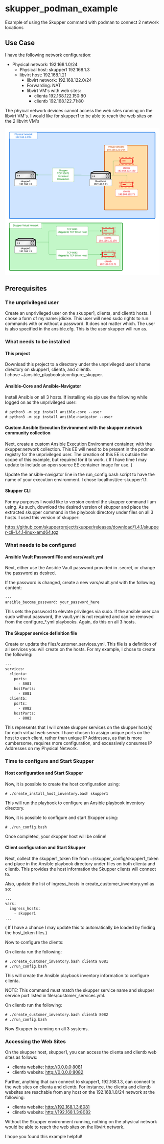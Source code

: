 # skupper_podman_example

Example of using the Skupper command with podman to connect 2 network locations

## Use Case

I have the following network configuration:

- Physical network: 192.168.1.0/24
  - Physical host:  skupper1 192.168.1.3
  - libvirt host: 192.168.1.21
    - libvirt network: 192.168.122.0/24
    - Forwarding: NAT
    - libvirt VM's with web sites:
      - clienta 192.168.122.150:80
      - clientb 192.168.122.71:80

The phyical network devices cannot access the web sites running on the libvirt VM's.  I would like for skupper1 to be able to reach the web sites on the 2 libvirt VM's

![Skupper Demonstration Lab Configuration](/Skupper_Podman_Demo.png)

## Prerequisites

### The unprivileged user

Create an unprivileged user on the skupper1, clienta, and clientb hosts.  I chose a form of my name: jdicke.  This user will need sudo rights to run commands with or without a password.  It does not matter which.  The user is also specified in the ansible.cfg.  This is the user skupper will run as.

### What needs to be installed

#### This project

Download this project to a directory under the unprivileged user's home directory on skupper1, clienta, and clientb.  
I chose ~/ansible_playbooks/configure_skupper.  

#### Ansible-Core and Ansible-Navigator

Install Ansible on all 3 hosts.  If installing via pip use the following while logged on as the unprivileged user:

    # python3 -m pip install ansible-core --user
    # python3 -m pip install ansible-navigator --user

#### Custom Ansible Execution Environment with the skupper.network community collection

Next, create a custom Ansible Execution Environment container, with the skupper.network collection.  This EE will need to be present in the podman registry for the unprivileged user.  The creation of this EE is outside the scope of this example, but required for it to work.  ( If I have time I may update to include an open source EE container image for use. )

Update the ansible-navigator line in the run_config.bash script to have the name of your execution environment.  I chose localhost/ee-skupper:1.1.  

#### Skupper CLI

For my purposes I would like to version control the skupper command I am using.  As such, download the desired version of skupper and place the extracted skupper command in the playbook directory under files on all 3 hosts.  I used this version of skupper:  

https://github.com/skupperproject/skupper/releases/download/1.4.1/skupper-cli-1.4.1-linux-amd64.tgz

### What needs to be configured

#### Ansible Vault Password File and vars/vault.yml

Next, either use the Ansible Vault password provided in .secret, or change the password as desired.

If the password is changed, create a new vars/vault.yml with the following content:

    ---
    ansible_become_password: your_password_here

This sets the password to elevate privileges via sudo.  If the ansible user can sudo without password, the vault.yml is not required and can be removed from the configure_*.yml playbooks.  Again, do this on all 3 hosts.

#### The Skupper service definition file

Create or update the files/customer_services.yml.  This file is a definition of all services you will create on the hosts.  For my example, I chose to create the following:

    ---
    services:
      clienta:
        ports:
          - 8081
        hostPorts:
          - 8081
      clientb:
        ports:
          - 8082
        hostPorts:
          - 8082

This represents that I will create skupper services on the skupper host(s) for each virtual web server.  I have chosen to assign unique ports on the host to each client, rather than unique IP Addresses, as that is more cumbersome, requires more configuration, and excessively consumes IP Addresses on my Physical Network.  

### Time to configure and Start Skupper

#### Host configuration and Start Skupper

Now, it is possible to create the host configuration using:

    # ./create_install_host_inventory.bash skupper1

This will run the playbook to configure an Ansible playbook inventory directory.  

Now, it is possible to configure and start Skupper using:

    # ./run_config.bash

Once completed, your skupper host will be online!

#### Client configuration and Start Skupper

Next, collect the skupper1_token file from ~/skupper_config/skupper1_token and place in the Ansible playbook directory under files on both clienta and clientb.  This provides the host information the Skupper clients will connect to.

Also, update the list of ingress_hosts in create_customer_inventory.yml as so:

    ...
    vars:
      ingress_hosts:
        - skupper1
    ...

( If I have a chance I may update this to automatically be loaded by finding the host_token files.)

Now to configure the clients:

On clienta run the following:

    # ./create_customer_inventory.bash clienta 8081
    # ./run_config.bash

This will create the Ansible playbook inventory information to configure clienta.

NOTE:  This command must match the skupper service name and skupper service port listed in files/customer_services.yml.  

On clientb run the following:

    # ./create_customer_inventory.bash clientb 8082
    # ./run_config.bash

Now Skupper is running on all 3 systems.  

### Accessing the Web Sites

On the skupper host, skupper1, you can access the clienta and clientb web sites as follows:

- clienta website: http://0.0.0.0:8081
- clientb website: http://0.0.0.0:8082

Further, anything that can connect to skupper1, 192.168.1.3, can connect to the web sites on clienta and clientb.  For instance, the clienta and clientb websites are reachable from any host on the 192.168.1.0/24 network at the following:

- clienta website: http://192.168.1.3:8081
- clinetb website: http://192.168.1.3:8082

Without the Skupper environment running, nothing on the physical network would be able to reach the web sites on the libvirt network.

I hope you found this example helpful!
